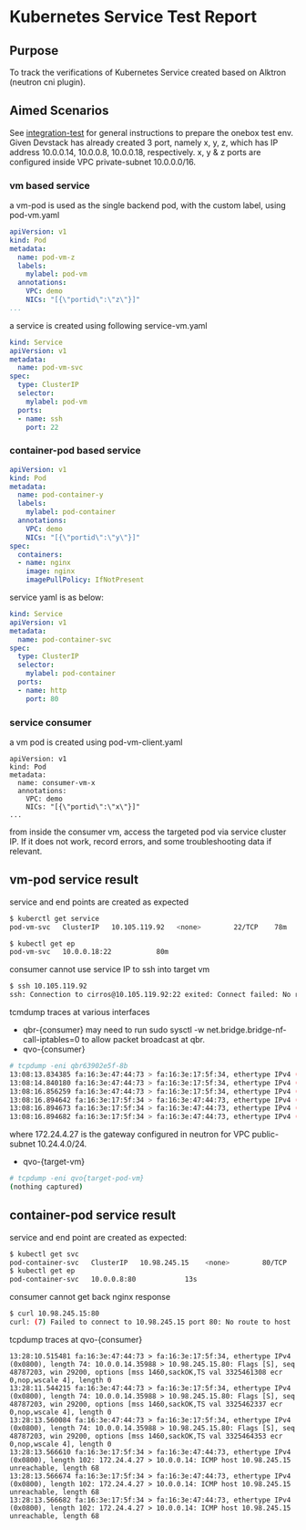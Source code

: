 # Kubernetes Service Test Report

## Purpose
To track the verifications of Kubernetes Service created based on Alktron (neutron cni plugin).

## Aimed Scenarios
See [integration-test](../integration_test.md) for general instructions to prepare the onebox test env.
Given Devstack has already created 3 port, namely x, y, z, which has IP address 10.0.0.14, 10.0.0.8, 10.0.0.18, respectively. x, y & z ports are configured inside VPC private-subnet 10.0.0.0/16.
### vm based service
a vm-pod is used as the single backend pod, with the custom label, using pod-vm.yaml
```yaml (partial)
apiVersion: v1
kind: Pod
metadata:
  name: pod-vm-z
  labels:
    mylabel: pod-vm
  annotations:
    VPC: demo
    NICs: "[{\"portid\":\"z\"}]"
...
```
a service is created using following service-vm.yaml
```yaml
kind: Service
apiVersion: v1
metadata:
  name: pod-vm-svc
spec:
  type: ClusterIP
  selector:
    mylabel: pod-vm
  ports:
  - name: ssh
    port: 22
```
### container-pod based service
```yaml
apiVersion: v1
kind: Pod
metadata:
  name: pod-container-y
  labels:
    mylabel: pod-container
  annotations:
    VPC: demo
    NICs: "[{\"portid\":\"y\"}]"
spec:
  containers:
  - name: nginx
    image: nginx
    imagePullPolicy: IfNotPresent
```
service yaml is as below:
```yaml
kind: Service
apiVersion: v1
metadata:
  name: pod-container-svc
spec:
  type: ClusterIP
  selector:
    mylabel: pod-container
  ports:
  - name: http
    port: 80
```
### service consumer
a vm pod is created using pod-vm-client.yaml
```yaml(partial)
apiVersion: v1
kind: Pod
metadata:
  name: consumer-vm-x
  annotations:
    VPC: demo
    NICs: "[{\"portid\":\"x\"}]"
...
```
from inside the consumer vm, access the targeted pod via service cluster IP. If it does not work, record errors, and some troubleshooting data if relevant. 

## vm-pod service result
service and end points are created as expected
```bash
$ kuberctl get service
pod-vm-svc   ClusterIP   10.105.119.92   <none>        22/TCP    78m

$ kubectl get ep
pod-vm-svc   10.0.0.18:22           80m
```
consumer cannot use service IP to ssh into target vm
```bash
$ ssh 10.105.119.92
ssh: Connection to cirros@10.105.119.92:22 exited: Connect failed: No route to host
```
tcmdump traces at various interfaces
* qbr-{consumer}
may need to run sudo sysctl -w net.bridge.bridge-nf-call-iptables=0 to allow packet broadcast at qbr.
* qvo-{consumer}
```bash
# tcpdump -eni qbr63902e5f-8b
13:08:13.834385 fa:16:3e:47:44:73 > fa:16:3e:17:5f:34, ethertype IPv4 (0x0800), length 74: 10.0.0.14.47134 > 10.105.119.92.22: Flags [S], seq 743410733, win 29200, options [mss 1460,sackOK,TS val 958850269 ecr 0,nop,wscale 4], length 0
13:08:14.840180 fa:16:3e:47:44:73 > fa:16:3e:17:5f:34, ethertype IPv4 (0x0800), length 74: 10.0.0.14.47134 > 10.105.119.92.22: Flags [S], seq 743410733, win 29200, options [mss 1460,sackOK,TS val 958851275 ecr 0,nop,wscale 4], length 0
13:08:16.856259 fa:16:3e:47:44:73 > fa:16:3e:17:5f:34, ethertype IPv4 (0x0800), length 74: 10.0.0.14.47134 > 10.105.119.92.22: Flags [S], seq 743410733, win 29200, options [mss 1460,sackOK,TS val 958853291 ecr 0,nop,wscale 4], length 0
13:08:16.894642 fa:16:3e:17:5f:34 > fa:16:3e:47:44:73, ethertype IPv4 (0x0800), length 102: 172.24.4.27 > 10.0.0.14: ICMP host 10.105.119.92 unreachable, length 68
13:08:16.894673 fa:16:3e:17:5f:34 > fa:16:3e:47:44:73, ethertype IPv4 (0x0800), length 102: 172.24.4.27 > 10.0.0.14: ICMP host 10.105.119.92 unreachable, length 68
13:08:16.894682 fa:16:3e:17:5f:34 > fa:16:3e:47:44:73, ethertype IPv4 (0x0800), length 102: 172.24.4.27 > 10.0.0.14: ICMP host 10.105.119.92 unreachable, length 68
```
where 172.24.4.27 is the gateway configured in neutron for VPC public-subnet 10.24.4.0/24.
* qvo-{target-vm}
```bash
# tcpdump -eni qvo{target-pod-vm}
(nothing captured)
```

## container-pod service result
service and end point are created as expected:
```bash
$ kubectl get svc
pod-container-svc   ClusterIP   10.98.245.15    <none>        80/TCP    9s
$ kubectl get ep
pod-container-svc   10.0.0.8:80            13s
```
consumer cannot get back nginx response
```bash
$ curl 10.98.245.15:80
curl: (7) Failed to connect to 10.98.245.15 port 80: No route to host
```
tcpdump traces at qvo-{consumer}
```text
13:28:10.515481 fa:16:3e:47:44:73 > fa:16:3e:17:5f:34, ethertype IPv4 (0x0800), length 74: 10.0.0.14.35988 > 10.98.245.15.80: Flags [S], seq 48787203, win 29200, options [mss 1460,sackOK,TS val 3325461308 ecr 0,nop,wscale 4], length 0
13:28:11.544215 fa:16:3e:47:44:73 > fa:16:3e:17:5f:34, ethertype IPv4 (0x0800), length 74: 10.0.0.14.35988 > 10.98.245.15.80: Flags [S], seq 48787203, win 29200, options [mss 1460,sackOK,TS val 3325462337 ecr 0,nop,wscale 4], length 0
13:28:13.560084 fa:16:3e:47:44:73 > fa:16:3e:17:5f:34, ethertype IPv4 (0x0800), length 74: 10.0.0.14.35988 > 10.98.245.15.80: Flags [S], seq 48787203, win 29200, options [mss 1460,sackOK,TS val 3325464353 ecr 0,nop,wscale 4], length 0
13:28:13.566610 fa:16:3e:17:5f:34 > fa:16:3e:47:44:73, ethertype IPv4 (0x0800), length 102: 172.24.4.27 > 10.0.0.14: ICMP host 10.98.245.15 unreachable, length 68
13:28:13.566674 fa:16:3e:17:5f:34 > fa:16:3e:47:44:73, ethertype IPv4 (0x0800), length 102: 172.24.4.27 > 10.0.0.14: ICMP host 10.98.245.15 unreachable, length 68
13:28:13.566682 fa:16:3e:17:5f:34 > fa:16:3e:47:44:73, ethertype IPv4 (0x0800), length 102: 172.24.4.27 > 10.0.0.14: ICMP host 10.98.245.15 unreachable, length 68
``` 